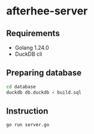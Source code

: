 # afterhee-server

## Requirements

- Golang 1.24.0
- DuckDB cli

## Preparing database

```sh
cd database
duckdb db.duckdb < build.sql
```

## Instruction

```sh
go run server.go
```

